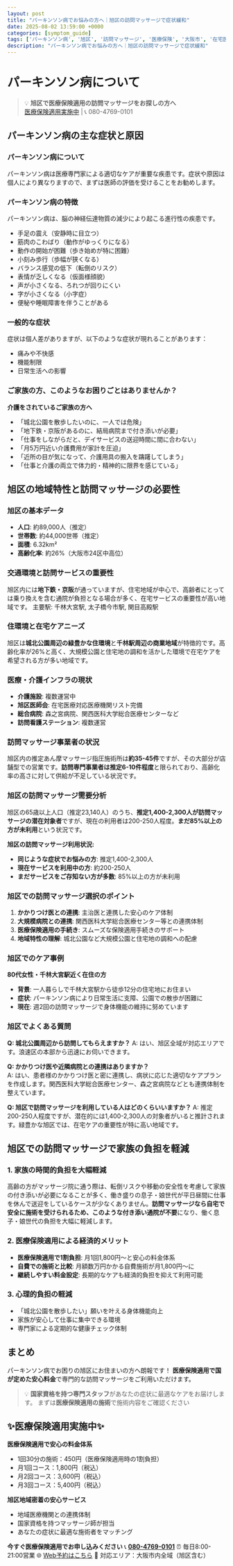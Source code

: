```yaml
---
layout: post
title: "パーキンソン病でお悩みの方へ｜旭区の訪問マッサージで症状緩和"
date: 2025-08-02 13:59:00 +0000
categories: [symptom_guide]
tags: ['パーキンソン病', '旭区', '訪問マッサージ', '医療保険', '大阪市', '在宅医療']
description: "パーキンソン病でお悩みの方へ｜旭区の訪問マッサージで症状緩和"
---
```



# パーキンソン病について

> 💡 **旭区で医療保険適用の訪問マッサージをお探しの方へ**  
> [医療保険適用実施中](https://peraichi.com/landing_pages/view/himawari-massage/) | 📞 080-4769-0101

## パーキンソン病の主な症状と原因

### パーキンソン病について
パーキンソン病は医療専門家による適切なケアが重要な疾患です。症状や原因は個人により異なりますので、まずは医師の評価を受けることをお勧めします。

### パーキンソン病の特徴
パーキンソン病は、脳の神経伝達物質の減少により起こる進行性の疾患です。
- 手足の震え（安静時に目立つ）
- 筋肉のこわばり（動作がゆっくりになる）
- 動作の開始が困難（歩き始めが特に困難）
- 小刻み歩行（歩幅が狭くなる）
- バランス感覚の低下（転倒のリスク）
- 表情が乏しくなる（仮面様顔貌）
- 声が小さくなる、ろれつが回りにくい
- 字が小さくなる（小字症）
- 便秘や睡眠障害を伴うことがある

### 一般的な症状
症状は個人差がありますが、以下のような症状が現れることがあります：
- 痛みや不快感
- 機能制限
- 日常生活への影響

### ご家族の方、このようなお困りごとはありませんか？
**介護をされているご家族の方へ**
- 「城北公園を散歩したいのに、一人では危険」
- 「地下鉄・京阪があるのに、結局病院まで付き添いが必要」
- 「仕事をしながらだと、デイサービスの送迎時間に間に合わない」
- 「月5万円近い介護費用が家計を圧迫」
- 「近所の目が気になって、介護用具の搬入を躊躇してしまう」
- 「仕事と介護の両立で体力的・精神的に限界を感じている」

## 旭区の地域特性と訪問マッサージの必要性

### 旭区の基本データ
- **人口**: 約89,000人（推定）
- **世帯数**: 約44,000世帯（推定）
- **面積**: 6.32km²
- **高齢化率**: 約26%（大阪市24区中高位）

### 交通環境と訪問サービスの重要性
旭区内には**地下鉄・京阪**が通っていますが、住宅地域が中心で、高齢者にとっては乗り換えを含む通院が負担となる場合が多く、在宅サービスの重要性が高い地域です。
主要駅: 千林大宮駅, 太子橋今市駅, 関目高殿駅

### 住環境と在宅ケアニーズ
旭区は**城北公園周辺の緑豊かな住環境**と**千林駅周辺の商業地域**が特徴的です。高齢化率が26%と高く、大規模公園と住宅地の調和を活かした環境で在宅ケアを希望される方が多い地域です。

### 医療・介護インフラの現状
- **介護施設**: 複数運営中
- **旭区医師会**: 在宅医療対応医療機関リスト完備
- **総合病院**: 森之宮病院、関西医科大学総合医療センターなど
- **訪問看護ステーション**: 複数運営

### 訪問マッサージ事業者の状況
旭区内の推定あん摩マッサージ指圧施術所は**約35-45件**ですが、その大部分が店舗型での営業です。**訪問専門事業者は推定6-10件程度**と限られており、高齢化率の高さに対して供給が不足している状況です。

### 旭区の訪問マッサージ需要分析
旭区の65歳以上人口（推定23,140人）のうち、**推定1,400-2,300人が訪問マッサージの潜在対象者**ですが、現在の利用者は200-250人程度。**まだ85%以上の方が未利用**という状況です。

**旭区の訪問マッサージ利用状況:**
- **同じような症状でお悩みの方**: 推定1,400-2,300人
- **現在サービスを利用中の方**: 約200-250人  
- **まだサービスをご存知ない方が多数**: 85%以上の方が未利用

### 旭区での訪問マッサージ選択のポイント
1. **かかりつけ医との連携**: 主治医と連携した安心のケア体制
2. **大規模病院との連携**: 関西医科大学総合医療センター等との連携体制
3. **医療保険適用の手続き**: スムーズな保険適用手続きのサポート
4. **地域特性の理解**: 城北公園など大規模公園と住宅地の調和への配慮

### 旭区でのケア事例
**80代女性・千林大宮駅近く在住の方**
- **背景**: 一人暮らしで千林大宮駅から徒歩12分の住宅地にお住まい
- **症状**: パーキンソン病により日常生活に支障、公園での散歩が困難に
- **現在**: 週2回の訪問マッサージで身体機能の維持に努めています

### 旭区でよくある質問
**Q: 城北公園周辺から訪問してもらえますか？**
A: はい、旭区全域が対応エリアです。浪速区の本部から迅速にお伺いできます。

**Q: かかりつけ医や近隣病院との連携はありますか？**  
A: はい、患者様のかかりつけ医と密に連携し、病状に応じた適切なケアプランを作成します。関西医科大学総合医療センター、森之宮病院などとも連携体制を整えています。

**Q: 旭区で訪問マッサージを利用している人はどのくらいいますか？**
A: 推定200-250人程度ですが、潜在的には1,400-2,300人の対象者がいると推計されます。緑豊かな旭区では、在宅ケアの重要性が特に高い地域です。

## 旭区での訪問マッサージで家族の負担を軽減

### 1. 家族の時間的負担を大幅軽減
高齢の方がマッサージ院に通う際は、転倒リスクや移動の安全性を考慮して家族の付き添いが必要になることが多く、働き盛りの息子・娘世代が平日昼間に仕事を休んで送迎をしているケースが少なくありません。**訪問マッサージなら自宅で安全に施術を受けられるため、このような付き添い通院が不要**になり、働く息子・娘世代の負担を大幅に軽減します。

### 2. 医療保険適用による経済的メリット
- **医療保険適用で1割負担**: 月1回1,800円～と安心の料金体系
- **自費での施術と比較**: 月額数万円かかる自費施術が月1,800円～に
- **継続しやすい料金設定**: 長期的なケアも経済的負担を抑えて利用可能

### 3. 心理的負担の軽減
- 「城北公園を散歩したい」願いを叶える身体機能向上
- 家族が安心して仕事に集中できる環境
- 専門家による定期的な健康チェック体制

## まとめ
パーキンソン病でお困りの旭区にお住まいの方へ朗報です！
**医療保険適用で国が定めた安心料金**で専門的な訪問マッサージをご利用いただけます。

> 💡 **国家資格を持つ専門スタッフ**があなたの症状に最適なケアをお届けします。
> まずは**医療保険適用の施術**で施術内容をご確認ください

## ✨医療保険適用実施中✨

**医療保険適用で安心の料金体系**
- 1回30分の施術：450円（医療保険適用時の1割負担）
- 月1回コース：1,800円（税込）
- 月2回コース：3,600円（税込）
- 月3回コース：5,400円（税込）

**旭区地域密着の安心サービス**
- 地域医療機関との連携体制
- 国家資格を持つマッサージ師が担当
- あなたの症状に最適な施術者をマッチング

**今すぐ医療保険適用でお申し込みください**
📞 **[080-4769-0101](tel:080-4769-0101)**
⏰ 毎日8:00-21:00営業
🌐 [Web予約はこちら](https://peraichi.com/landing_pages/view/himawari-massage/)
📍 対応エリア：大阪市内全域（旭区含む）
